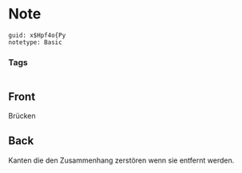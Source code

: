 # Note
```
guid: x$Hpf4o{Py
notetype: Basic
```

### Tags
```
```

## Front
Brücken

## Back
Kanten die den Zusammenhang zerstören wenn sie entfernt werden.
